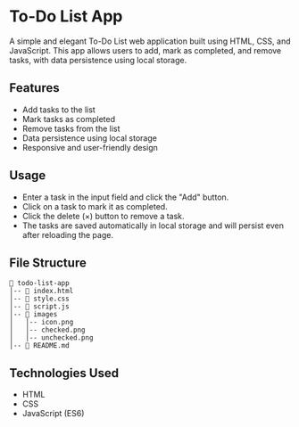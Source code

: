 # To-Do List App

A simple and elegant To-Do List web application built using HTML, CSS, and JavaScript. This app allows users to add, mark as completed, and remove tasks, with data persistence using local storage.

## Features
- Add tasks to the list
- Mark tasks as completed
- Remove tasks from the list
- Data persistence using local storage
- Responsive and user-friendly design

## Usage
- Enter a task in the input field and click the "Add" button.
- Click on a task to mark it as completed.
- Click the delete (×) button to remove a task.
- The tasks are saved automatically in local storage and will persist even after reloading the page.

## File Structure
```
📁 todo-list-app
│-- 📄 index.html
│-- 📄 style.css
│-- 📄 script.js
│-- 📁 images
│   │-- icon.png
│   │-- checked.png
│   │-- unchecked.png
│-- 📄 README.md
```

## Technologies Used
- HTML
- CSS
- JavaScript (ES6)